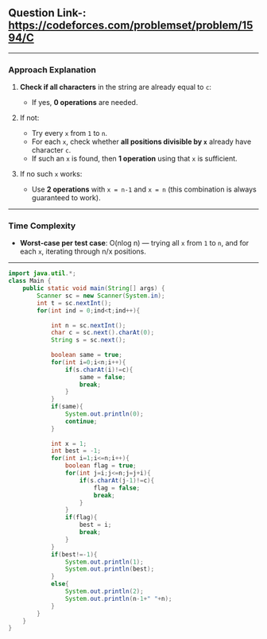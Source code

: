 ## Question Link-: https://codeforces.com/problemset/problem/1594/C


---

###  Approach Explanation 

1. **Check if all characters** in the string are already equal to `c`:

   * If yes, **0 operations** are needed.

2. If not:

   * Try every `x` from `1` to `n`.
   * For each `x`, check whether **all positions divisible by `x`** already have character `c`.
   * If such an `x` is found, then **1 operation** using that `x` is sufficient.

3. If no such `x` works:

   * Use **2 operations** with `x = n-1` and `x = n` (this combination is always guaranteed to work).

---

###  **Time Complexity**

* **Worst-case per test case**:
  O(nlog n) — trying all `x` from `1` to `n`, and for each `x`, iterating through n/x positions.


---


```java
import java.util.*;
class Main {
    public static void main(String[] args) {
        Scanner sc = new Scanner(System.in);
        int t = sc.nextInt();
        for(int ind = 0;ind<t;ind++){
            
            int n = sc.nextInt();
            char c = sc.next().charAt(0);
            String s = sc.next();
            
            boolean same = true;
            for(int i=0;i<n;i++){
                if(s.charAt(i)!=c){
                    same = false;
                    break;
                }
            }
            if(same){
                System.out.println(0);
                continue;
            }
            
            int x = 1;
            int best = -1;
            for(int i=1;i<=n;i++){
                boolean flag = true;
                for(int j=i;j<=n;j=j+i){
                    if(s.charAt(j-1)!=c){
                        flag = false;
                        break;
                    }
                }
                if(flag){
                    best = i;
                    break;
                }
            }
            if(best!=-1){
                System.out.println(1);
                System.out.println(best);
            }
            else{
                System.out.println(2);
                System.out.println(n-1+" "+n);
            }
        }
    }
}
```

